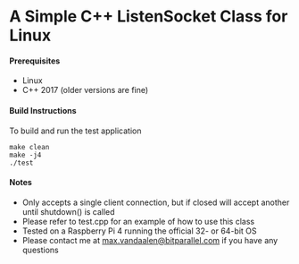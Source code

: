 # A Simple C++ ListenSocket Class for Linux

#### Prerequisites
- Linux
- C++ 2017 (older versions are fine)

#### Build Instructions
To build and run the test application

```
make clean
make -j4
./test
```

#### Notes
- Only accepts a single client connection, but if closed will accept another until shutdown() is called
- Please refer to test.cpp for an example of how to use this class
- Tested on a Raspberry Pi 4 running the official 32- or 64-bit OS
- Please contact me at max.vandaalen@bitparallel.com if you have any questions
